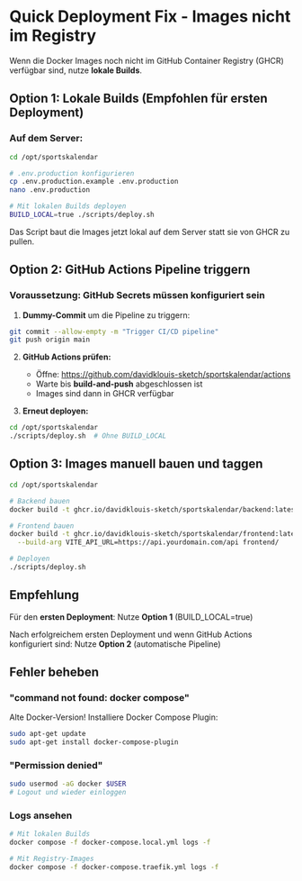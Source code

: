 # Quick Deployment Fix - Images nicht im Registry

Wenn die Docker Images noch nicht im GitHub Container Registry (GHCR) verfügbar sind, nutze **lokale Builds**.

## Option 1: Lokale Builds (Empfohlen für ersten Deployment)

### Auf dem Server:

```bash
cd /opt/sportskalendar

# .env.production konfigurieren
cp .env.production.example .env.production
nano .env.production

# Mit lokalen Builds deployen
BUILD_LOCAL=true ./scripts/deploy.sh
```

Das Script baut die Images jetzt lokal auf dem Server statt sie von GHCR zu pullen.

## Option 2: GitHub Actions Pipeline triggern

### Voraussetzung: GitHub Secrets müssen konfiguriert sein

1. **Dummy-Commit** um die Pipeline zu triggern:
```bash
git commit --allow-empty -m "Trigger CI/CD pipeline"
git push origin main
```

2. **GitHub Actions prüfen:**
   - Öffne: https://github.com/davidklouis-sketch/sportskalendar/actions
   - Warte bis **build-and-push** abgeschlossen ist
   - Images sind dann in GHCR verfügbar

3. **Erneut deployen:**
```bash
cd /opt/sportskalendar
./scripts/deploy.sh  # Ohne BUILD_LOCAL
```

## Option 3: Images manuell bauen und taggen

```bash
cd /opt/sportskalendar

# Backend bauen
docker build -t ghcr.io/davidklouis-sketch/sportskalendar/backend:latest backend/

# Frontend bauen
docker build -t ghcr.io/davidklouis-sketch/sportskalendar/frontend:latest \
  --build-arg VITE_API_URL=https://api.yourdomain.com/api frontend/

# Deployen
./scripts/deploy.sh
```

## Empfehlung

Für den **ersten Deployment**: Nutze **Option 1** (BUILD_LOCAL=true)

Nach erfolgreichem ersten Deployment und wenn GitHub Actions konfiguriert sind: Nutze **Option 2** (automatische Pipeline)

## Fehler beheben

### "command not found: docker compose"

Alte Docker-Version! Installiere Docker Compose Plugin:
```bash
sudo apt-get update
sudo apt-get install docker-compose-plugin
```

### "Permission denied"

```bash
sudo usermod -aG docker $USER
# Logout und wieder einloggen
```

### Logs ansehen

```bash
# Mit lokalen Builds
docker compose -f docker-compose.local.yml logs -f

# Mit Registry-Images
docker compose -f docker-compose.traefik.yml logs -f
```

